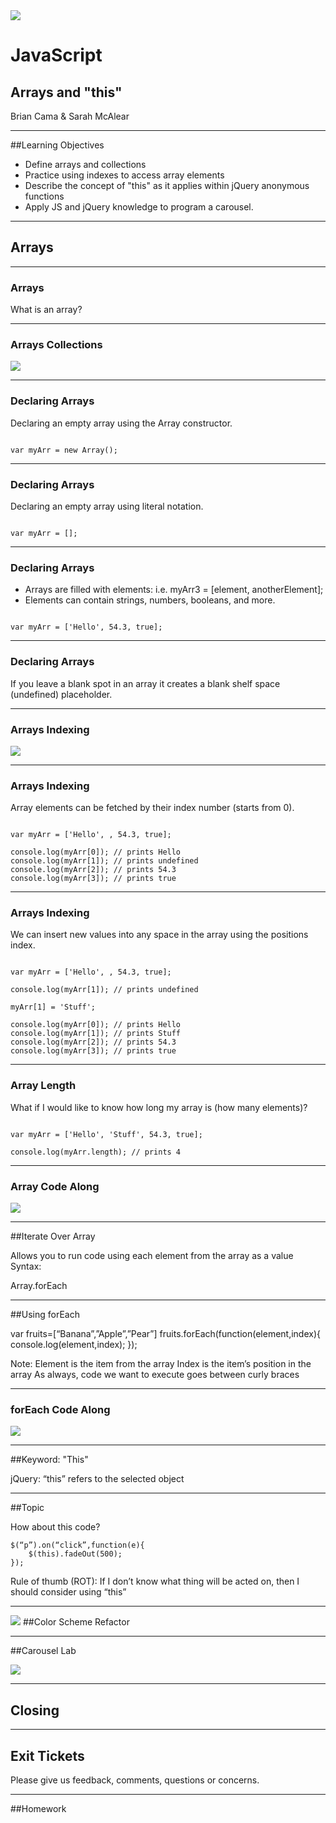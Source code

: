 <img src="img/ga-logo.png" style="border:none; background: transparent; box-shadow:none;" />

# JavaScript

## Arrays and "this"

Brian Cama & Sarah McAlear

---

##Learning Objectives

* Define arrays and collections
* Practice using indexes to access array elements
* Describe the concept of "this" as it applies within jQuery anonymous functions
* Apply JS and jQuery knowledge to program a carousel.

---

## Arrays

----

### Arrays

What is an array?

----

### Arrays Collections

<img src="img/accordian.jpg" style="border:none;box-shadow:none;" />

----

### Declaring Arrays

Declaring an empty array using the Array constructor.

<pre><!--- .element: class="fragment" data-fragment-index="1" --><code data-trim class="javascript">
var myArr = new Array();
</code></pre>

----

### Declaring Arrays

Declaring an empty array using literal notation.

<pre><!--- .element: class="fragment" data-fragment-index="1" --><code data-trim class="javascript">
var myArr = [];
</code></pre>

----

### Declaring Arrays

* <!--- .element: class="fragment" data-fragment-index="1" -->Arrays are filled with elements: i.e. myArr3 = [element, anotherElement];
* <!--- .element: class="fragment" data-fragment-index="2" -->Elements can contain strings, numbers, booleans, and more.

<pre><!--- .element: class="fragment" data-fragment-index="3" --><code data-trim class="javascript">
var myArr = ['Hello', 54.3, true];
</code></pre>

----

### Declaring Arrays

If you leave a blank spot in an array it creates a blank shelf space (undefined) placeholder.

----

### Arrays Indexing

<img src="img/array_index_diagram.png" style="border:none;box-shadow:none;background:transparent;" />


----

### Arrays Indexing

Array elements can be fetched by their index number (starts from 0).

<pre><!--- .element: class="fragment" data-fragment-index="3" --><code data-trim class="javascript">
var myArr = ['Hello', , 54.3, true];

console.log(myArr[0]); // prints Hello
console.log(myArr[1]); // prints undefined
console.log(myArr[2]); // prints 54.3
console.log(myArr[3]); // prints true
</code></pre>

----

### Arrays Indexing

We can insert new values into any space in the array using the positions index.

<pre><!--- .element: class="fragment" data-fragment-index="3" --><code data-trim class="javascript">
var myArr = ['Hello', , 54.3, true];

console.log(myArr[1]); // prints undefined

myArr[1] = 'Stuff';

console.log(myArr[0]); // prints Hello
console.log(myArr[1]); // prints Stuff
console.log(myArr[2]); // prints 54.3
console.log(myArr[3]); // prints true
</code></pre>

----

### Array Length

What if I would like to know how long my array is (how many elements)?

<pre><!--- .element: class="fragment" data-fragment-index="3" --><code data-trim class="javascript">
var myArr = ['Hello', 'Stuff', 54.3, true];

console.log(myArr.length); // prints 4
</code></pre>

----

### Array Code Along

<img src="img/code_along.png" style="border:none;box-shadow:none;background:transparent;" />

---

##Iterate Over Array

Allows you to run code using each element from the array as a value
Syntax:

  Array.forEach

----

##Using forEach

  var fruits=[“Banana”,”Apple”,”Pear”]
    fruits.forEach(function(element,index){
    console.log(element,index);
  });

Note:
Element is the item from the array
Index is the item’s position in the array
As always, code we want to execute goes between curly braces

----

### forEach Code Along

<img src="img/code_along.png" style="border:none;box-shadow:none;background:transparent;" />

---

##Keyword: "This"

jQuery: “this” refers to the selected object

----


##Topic

How about this code?

```
$(“p”).on(“click”,function(e){
    $(this).fadeOut(500);
});
```

Rule of thumb (ROT): If I don’t know what thing will be acted on, then I should consider using “this”


----

<img src="img/code_along.png" style="border:none;box-shadow:none;background:transparent;" />
##Color Scheme Refactor

---

##Carousel Lab

<img src="img/exercise_icon_md.png" style="border:none;box-shadow:none;background:transparent;" />

---

## Closing

----

## Exit Tickets

Please give us feedback, comments, questions or concerns.

----

##Homework


